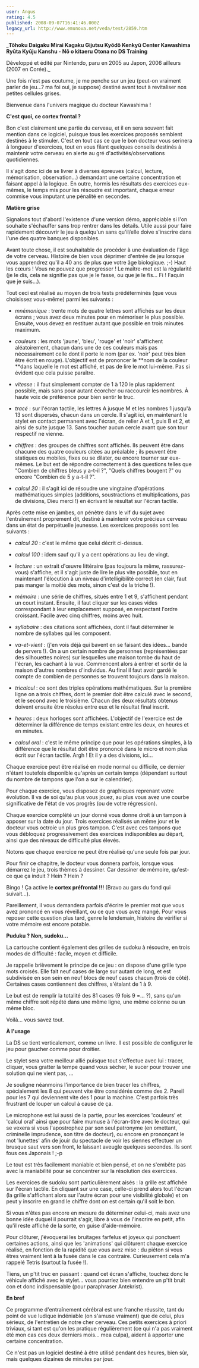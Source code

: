 ```yaml
---
user: Angus
rating: 4.5
published: 2008-09-07T16:41:46.000Z
legacy_url: http://www.emunova.net/veda/test/2859.htm
---
```

_**Tôhoku Daigaku Mirai Kagaku Gijutsu Kyôdô Kenkyû Center Kawashima Ryûta Kyûju Kanshu - Nô o kitaeru Otona no DS Training**  

  

Développé et édité par Nintendo, paru en 2005 au Japon, 2006 ailleurs (2007 en Corée)._  

  

  

Une fois n'est pas coutume, je me penche sur un jeu (peut-on vraiment parler de jeu...? ma foi oui, je suppose) destiné avant tout à revitaliser nos petites cellules grises.  

Bienvenue dans l'univers magique du docteur Kawashima !  

  

**C'est quoi, ce cortex frontal ?**  

  

Bon c'est clairement une partie du cerveau, et il en sera souvent fait mention dans ce logiciel, puisque tous les exercices proposés semblent destinés à le stimuler. C'est en tout cas ce que le bon docteur vous serinera à longueur d'exercices, tout en vous filant quelques conseils destinés à maintenir votre cerveau en alerte au gré d'activités/observations quotidiennes.  

  

Il s'agit donc ici de se livrer à diverses épreuves (calcul, lecture, mémorisation, observation...) demandant une certaine concentration et faisant appel à la logique. En outre, hormis les résultats des exercices eux-mêmes, le temps mis pour les résoudre est important, chaque erreur commise vous imputant une pénalité en secondes.  

  

**Matière grise**  

  

Signalons tout d'abord l'existence d'une version démo, appréciable si l'on souhaite s'échauffer sans trop rentrer dans les détails. Utile aussi pour faire rapidement découvrir le jeu à quelqu'un sans qu'il/elle doive s'inscrire dans l'une des quatre banques disponibles.  

  

Avant toute chose, il est souhaitable de procéder à une évaluation de l'âge de votre cerveau. Histoire de bien vous déprimer d'entrée de jeu lorsque vous apprendrez qu'il a 40 ans de plus que votre âge biologique. ;-) Haut les cœurs ! Vous ne pouvez que progresser ! Le maître-mot est la régularité (je le dis, cela ne signifie pas que je le fasse, ou que je le fis... Fi ! Faquin que je suis...).  

Tout ceci est réalisé au moyen de trois tests prédéterminés (que vous choisissez vous-même) parmi les suivants :  

  

- _mnémonique_ : trente mots de quatre lettres sont affichés sur les deux écrans ; vous avez deux minutes pour en mémoriser le plus possible. Ensuite, vous devez en restituer autant que possible en trois minutes maximum.  

- _couleurs_ : les mots 'jaune', 'bleu', 'rouge' et 'noir' s'affichent aléatoirement, chacun dans une de ces couleurs mais pas nécessairement celle dont il porte le nom (par ex. 'noir' peut très bien être écrit en rouge). L'objectif est de prononcer le **nom de la couleur **dans laquelle le mot est affiché, et pas de lire le mot lui-même. Pas si évident que cela puisse paraître.  

- _vitesse_ : il faut simplement compter de 1 à 120 le plus rapidement possible, mais sans pour autant écorcher ou raccourcir les nombres. À haute voix de préférence pour bien sentir le truc.  

- _tracé_ : sur l'écran tactile, les lettres A jusque M et les nombres 1 jusqu'à 13 sont dispersés, chacun dans un cercle. Il s'agit ici, en maintenant le stylet en contact permanent avec l'écran, de relier A et 1, puis B et 2, et ainsi de suite jusque 13\. Sans toucher aucun cercle avant que son tour respectif ne vienne.  

- _chiffres_ : des groupes de chiffres sont affichés. Ils peuvent être dans chacune des quatre couleurs citées au préalable ; ils peuvent être statiques ou mobiles, fixes ou se dilater, ou encore tourner sur eux-mêmes. Le but est de répondre correctement à des questions telles que "Combien de chiffres bleus y a-t-il ?", "Quels chiffres bougent ?" ou encore "Combien de 5 y a-t-il ?".  

- _calcul 20_ : il s'agit ici de résoudre une vingtaine d'opérations mathématiques simples (additions, soustractions et multiplications, pas de divisions, Dieu merci !) en écrivant le résultat sur l'écran tactile.  

  

Après cette mise en jambes, on pénètre dans le vif du sujet avec l'entraînement proprement dit, destiné à maintenir votre précieux cerveau dans un état de perpétuelle jeunesse. Les exercices proposés sont les suivants :  

  

- _calcul 20_ : c'est le même que celui décrit ci-dessus.  

- _calcul 100_ : idem sauf qu'il y a cent opérations au lieu de vingt.  

- _lecture_ : un extrait d'œuvre littéraire (pas toujours la même, rassurez-vous) s'affiche, et il s'agit juste de lire le plus vite possible, tout en maintenant l'élocution à un niveau d'intelligibilité correct (en clair, faut pas manger la moitié des mots, sinon c'est de la triche !).  

- _mémoire_ : une série de chiffres, situés entre 1 et 9, s'affichent pendant un court instant. Ensuite, il faut cliquer sur les cases vides correspondant à leur emplacement supposé, en respectant l'ordre croissant. Facile avec cinq chiffres, moins avec huit.  

- _syllabaire_ : des citations sont affichées, dont il faut déterminer le nombre de syllabes qui les composent.  

- _va-et-vient_ : (j'en vois déjà qui bavent en se faisant des idées... bande de pervers !). On a un certain nombre de personnes (représentées par des silhouettes noires) sur lesquelles une maison tombe du haut de l'écran, les cachant à la vue. Commencent alors à entrer et sortir de la maison d'autres nombres d'individus. Au final il faut avoir gardé le compte de combien de personnes se trouvent toujours dans la maison.  

- _tricalcul_ : ce sont des triples opérations mathématiques. Sur la première ligne on a trois chiffres, dont le premier doit être calculé avec le second, et le second avec le troisième. Chacun des deux résultats obtenus doivent ensuite être résolus entre eux et le résultat final inscrit.  

- _heures_ : deux horloges sont affichées. L'objectif de l'exercice est de déterminer la différence de temps existant entre les deux, en heures et en minutes.  

- _calcul oral_ : c'est le même principe que pour les opérations simples, à la différence que le résultat doit être prononcé dans le micro et nom plus écrit sur l'écran tactile. Argh ! Et il y a des divisions, ici...  

  

Chaque exercice peut être réalisé en mode normal ou difficile, ce dernier n'étant toutefois disponible qu'après un certain temps (dépendant surtout du nombre de tampons que l'on a sur le calendrier).  

  

Pour chaque exercice, vous disposez de graphiques reprenant votre évolution. Il va de soi qu'au plus vous jouez, au plus vous avez une courbe significative de l'état de vos progrès (ou de votre régression).  

Chaque exercice complété un jour donné vous donne droit à un tampon à apposer sur la date du jour. Trois exercices réalisés un même jour et le docteur vous octroie un plus gros tampon. C'est avec ces tampons que vous débloquez progressivement des exercices indisponibles au départ, ainsi que des niveaux de difficulté plus élevés.  

Notons que chaque exercice ne peut être réalisé qu'une seule fois par jour.  

  

Pour finir ce chapitre, le docteur vous donnera parfois, lorsque vous démarrez le jeu, trois thèmes à dessiner. Car dessiner de mémoire, qu'est-ce que ça induit ? Hein ? Hein ?  

Bingo ! Ça active le **cortex préfrontal !!!** (Bravo au gars du fond qui suivait...).  

Pareillement, il vous demandera parfois d'écrire le premier mot que vous avez prononcé en vous réveillant, ou ce que vous avez mangé. Pour vous reposer cette question plus tard, genre le lendemain, histoire de vérifier si votre mémoire est encore potable.  

  

**Puduku ? Non, sudoku...**  

  

La cartouche contient également des grilles de sudoku à résoudre, en trois modes de difficulté : facile, moyen et difficile.  

Je rappelle brièvement le principe de ce jeu : on dispose d'une grille type mots croisés. Elle fait neuf cases de large sur autant de long, et est subdivisée en son sein en neuf blocs de neuf cases chacun (trois de côté). Certaines cases contiennent des chiffres, s'étalant de 1 à 9\.  

Le but est de remplir la totalité des 81 cases (9 fois 9 =... ?), sans qu'un même chiffre soit répété dans une même ligne, une même colonne ou un même bloc.  

  

Voilà... vous savez tout.  

  

**À l'usage**  

  

La DS se tient verticalement, comme un livre. Il est possible de configurer le jeu pour gaucher comme pour droitier.  

Le stylet sera votre meilleur allié puisque tout s'effectue avec lui : tracer, cliquer, vous gratter la tempe quand vous sécher, le sucer pour trouver une solution qui ne vient pas, ...  

Je souligne néanmoins l'importance de bien tracer les chiffres, spécialement les 8 qui peuvent vite être considérés comme des 2\. Pareil pour les 7 qui deviennent vite des 1 pour la machine. C'est parfois très frustrant de louper un calcul à cause de ça.  

Le microphone est lui aussi de la partie, pour les exercices 'couleurs' et 'calcul oral' ainsi que pour faire mumuse à l'écran-titre avec le docteur, qui se vexera si vous l'apostrophez par son seul patronyme (en omettant, criminelle imprudence, son titre de docteur), ou encore en prononçant le mot 'lunettes' afin de jouir du spectacle de voir les siennes effectuer un brusque saut vers son front, le laissant aveugle quelques secondes. Ils sont fous ces Japonais ! ;-p  

Le tout est très facilement maniable et bien pensé, et on ne s'embête pas avec la maniabilité pour se concentrer sur la résolution des exercices.  

  

Les exercices de sudoku sont particulièrement aisés : la grille est affichée sur l'écran tactile. En cliquant sur une case, celle-ci prend alors tout l'écran (la grille s'affichant alors sur l'autre écran pour une visibilité globale) et on peut y inscrire en grand le chiffre dont on est certain qu'il soit le bon.  

Si vous n'êtes pas encore en mesure de déterminer celui-ci, mais avez une bonne idée duquel il pourrait s'agir, libre à vous de l'inscrire en petit, afin qu'il reste affiché de la sorte, en guise d'aide-mémoire.  

  

Pour clôturer, j'évoquerai les bruitages farfelus et joyeux qui ponctuent certaines actions, ainsi que les 'animations' qui clôturent chaque exercice réalisé, en fonction de la rapidité que vous avez mise : du piéton si vous êtres vraiment lent à la fusée dans le cas contraire. Curieusement cela m'a rappelé Tetris (surtout la fusée !).  

Tiens, un p'tit truc en passant : quand cet écran s'affiche, touchez donc le véhicule affiché avec le stylet... vous pourriez bien entendre un p'tit bruit con et donc indispensable (pour paraphraser Antekrist).  

  

**En bref**  

  

Ce programme d'entraînement cérébral est une franche réussite, tant du point de vue ludique indéniable (on s'amuse vraiment) que de celui, plus sérieux, de l'entretien de notre cher cerveau. Ces petits exercices à priori triviaux, si tant est qu'on les pratique régulièrement (ce qui n'a pas vraiment été mon cas ces deux derniers mois... mea culpa), aident à apporter une certaine concentration.  

Ce n'est pas un logiciel destiné à être utilisé pendant des heures, bien sûr, mais quelques dizaines de minutes par jour.